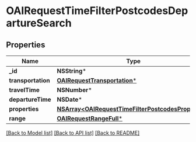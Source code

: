 # OAIRequestTimeFilterPostcodesDepartureSearch

## Properties
Name | Type | Description | Notes
------------ | ------------- | ------------- | -------------
**_id** | **NSString*** |  | 
**transportation** | [**OAIRequestTransportation***](OAIRequestTransportation.md) |  | 
**travelTime** | **NSNumber*** |  | 
**departureTime** | **NSDate*** |  | 
**properties** | [**NSArray&lt;OAIRequestTimeFilterPostcodesProperty&gt;***](OAIRequestTimeFilterPostcodesProperty.md) |  | 
**range** | [**OAIRequestRangeFull***](OAIRequestRangeFull.md) |  | [optional] 

[[Back to Model list]](../README.md#documentation-for-models) [[Back to API list]](../README.md#documentation-for-api-endpoints) [[Back to README]](../README.md)


